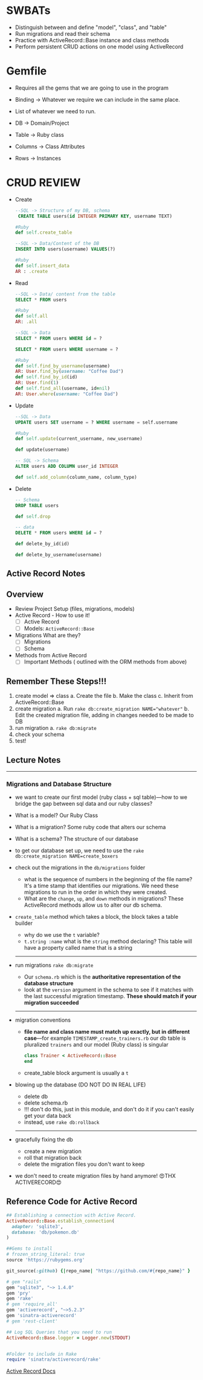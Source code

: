 # SWBATs

- Distinguish between and define "model", "class", and "table"
- Run migrations and read their schema
- Practice with ActiveRecord::Base instance and class methods
- Perform persistent CRUD actions on one model using ActiveRecord


# Gemfile
- Requires all the gems that we are going to use in the program
- Binding -> Whatever we require we can include in the same place.
- List of whatever we need to run.

- DB -> Domain/Project
- Table -> Ruby class 
- Columns -> Class Attributes
- Rows -> Instances

# CRUD REVIEW

 - Create
   ```SQL
   --SQL -> Structure of my DB, schema
    CREATE TABLE users(id INTEGER PRIMARY KEY, username TEXT)
   ```
   ```Ruby
   #Ruby
   def self.create_table
   ```
   ```SQL
   --SQL -> Data/Content of the DB
   INSERT INTO users(username) VALUES(?)
   ```
   ```Ruby
   #Ruby
   def self.insert_data
   AR : .create
   ```
 - Read
   ```SQL
   --SQL -> Data/ content from the table
   SELECT * FROM users
   ```
   ```Ruby
   #Ruby 
   def self.all
   AR: .all
   ```
   ```SQL
   --SQL -> Data 
   SELECT * FROM users WHERE id = ?

   SELECT * FROM users WHERE username = ?
   ```
   ```Ruby
   #Ruby
   def self.find_by_username(username)
   AR: User.find_by(username: "Coffee Dad")
   def self.find_by_id(id)
   AR: User.find(1)
   def self.find_all(username, id=nil)
   AR: User.where(username: "Coffee Dad")
   ```
 - Update
    ```SQL
    --SQL -> Data 
    UPDATE users SET username = ? WHERE username = self.username
    ```  
    ```Ruby
    #Ruby 
    def self.update(current_username, new_username)

    def update(username)
    ```
    ```SQL
    -- SQL -> Schema 
    ALTER users ADD COLUMN user_id INTEGER 
    ```  
    ```Ruby
    def self.add_column(column_name, column_type)
    ```
 - Delete
    ```SQL
    -- Schema
    DROP TABLE users
    ```  
    ```Ruby
    def self.drop
    ```
    ```SQL
    -- data
    DELETE * FROM users WHERE id = ?
    ```  
    ```Ruby
    def delete_by_id(id)

    def delete_by_username(username)
    ```
## Active Record Notes 

## Overview

- Review Project Setup (files, migrations, models)
- Active Record - How to use it!
  - [ ] Active Record
  - [ ] Models: `ActiveRecord::Base`
- Migrations What are they?
  - [ ] Migrations
  - [ ] Schema
- Methods from Active Record
  - [ ] Important Methods ( outlined with the ORM methods from above)

## Remember These Steps!!!

1. create model => class
  a. Create the file
  b. Make the class
  c. Inherit from ActiveRecord::Base
2. create migration
  a. Run `rake db:create_migration NAME="whatever"`
  b. Edit the created migration file, adding in changes needed to be made to DB
3. run migration
  a. `rake db:migrate`
4. check your schema
5. test!

## Lecture Notes

---

### Migrations and Database Structure

- we want to create our first model \(ruby class + sql table\)––how to we bridge the gap between sql data and our ruby classes?
- What is a model? Our Ruby Class
- What is a migration? Some ruby code that alters our schema
- What is a schema? The structure of our database
- to get our database set up, we need to use the `rake db:create_migration NAME=create_boxers`
- check out the migrations in the `db/migrations` folder

  - what is the sequence of numbers in the beginning of the file name? It's a time stamp that identifies our migrations. We need these migrations to run in the order in which they were created.
  - What are the `change`, `up`, and `down` methods in migrations? These ActiveRecord methods allow us to alter our db schema.

- `create_table` method which takes a block, the block takes a table builder

  - why do we use the `t` variable?
  - `t.string :name` what is the `string` method declaring? This table will have a property called name that is a string

  ***

- run migrations `rake db:migrate`

  - Our `schema.rb` which is the **authoritative representation of the database structure**
  - look at the `version` argument in the schema to see if it matches with the last successful migration timestamp. **These should match if your migration succeeded**

  ***

- migration conventions

  - **file name and class name must match up exactly, but in different case**––for example `TIMESTAMP_create_trainers.rb` our db table is pluralized `trainers` and our model (Ruby class) is singular

    ```ruby
    class Trainer < ActiveRecord::Base
    end
    ```

  - create_table block argument is usually a `t`

- blowing up the database (DO NOT DO IN REAL LIFE)
  - delete db
  - delete schema.rb
  - !!! don't do this, just in this module, and don't do it if you can't easily get your data back
  - instead, use `rake db:rollback`
  ***
- gracefully fixing the db
  - create a new migration
  - roll that migration back
  - delete the migration files you don't want to keep
- we don't need to create migration files by hand anymore! 😍THX ACTIVERECORD😍


## Reference Code for Active Record
```ruby
## Establishing a connection with Active Record.
ActiveRecord::Base.establish_connection(
  adapter: 'sqlite3',
  database: 'db/pokemon.db'
)

##Gems to install
# frozen_string_literal: true
source 'https://rubygems.org'

git_source(:github) {|repo_name| "https://github.com/#{repo_name}" }

# gem "rails"
gem "sqlite3", "~> 1.4.0"
gem 'pry'
gem 'rake'
# gem 'require_all'
gem 'activerecord', "~>5.2.3"
gem 'sinatra-activerecord'
# gem 'rest-client'

## Log SQL Queries that you need to run
ActiveRecord::Base.logger = Logger.new(STDOUT)


#Folder to include in Rake
require 'sinatra/activerecord/rake'
```

[Active Record Docs](http://edgeguides.rubyonrails.org/active_record_migrations.html#using-the-up-down-methods)




